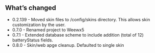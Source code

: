 ## What’s changed


- 0.2.139 - Moved skin files to /config/skins directory.  This allows skin customization by the user.
- 0.7.0 - Renamed project to Weewx5
- 0.7.1 - Extended database scheme to include addition (total of 12) batteryStatus fields.
- 0.8.0 - Skin/web apge cleanup.  Defaulted to single skin